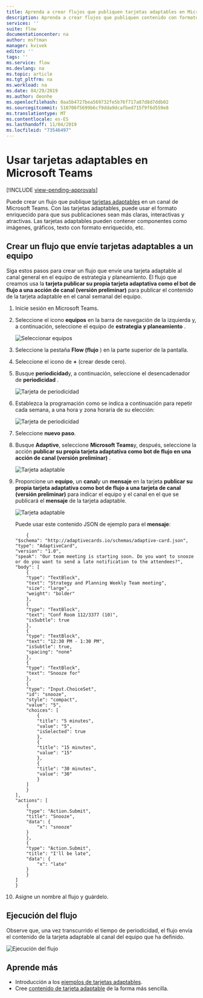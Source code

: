 ```yaml
---
title: Aprenda a crear flujos que publiquen tarjetas adaptables en Microsoft Teams | Microsoft Docs
description: Aprenda a crear flujos que publiquen contenido con formato enriquecido con tarjetas adaptables en Microsoft Teams.
services: ''
suite: flow
documentationcenter: na
author: msftman
manager: kvivek
editor: ''
tags: ''
ms.service: flow
ms.devlang: na
ms.topic: article
ms.tgt_pltfrm: na
ms.workload: na
ms.date: 04/29/2019
ms.author: deonhe
ms.openlocfilehash: 0aa5b4727bea569732fe5b76f717a87d8d7ddb02
ms.sourcegitcommit: 510706f5699b6cf9dda9dcafbed715f9f6d559e8
ms.translationtype: MT
ms.contentlocale: es-ES
ms.lasthandoff: 11/04/2019
ms.locfileid: "73546497"
---
```

<!--from editor: I notice that adaptive cards is capitalized on the page opened by the link in the first paragraph. But the screenshots in this file don't show it being capitalized. So I'm unsure if it should change.-->


# <a name="use-adaptive-cards-in-microsoft-teams"></a>Usar tarjetas adaptables en Microsoft Teams
[!INCLUDE [view-pending-approvals](includes/cc-rebrand.md)]

Puede crear un flujo que publique [tarjetas adaptables](https://adaptivecards.io) en un canal de Microsoft Teams. Con las tarjetas adaptables, puede usar el formato enriquecido para que sus publicaciones sean más claras, interactivas y atractivas. Las tarjetas adaptables pueden contener componentes como imágenes, gráficos, texto con formato enriquecido, etc.

## <a name="create-a-flow-that-posts-adaptive-cards-to-a-team"></a>Crear un flujo que envíe tarjetas adaptables a un equipo

Siga estos pasos para crear un flujo que envíe una tarjeta adaptable al canal general en el equipo de estrategia y planeamiento. El flujo que creamos usa la **tarjeta publicar su propia tarjeta adaptativa como el bot de flujo a una acción de canal (versión preliminar)** para publicar el contenido de la tarjeta adaptable en el canal semanal del equipo.

1. Inicie sesión en Microsoft Teams.
1. Seleccione el icono **equipos** en la barra de navegación de la izquierda y, a continuación, seleccione el equipo de **estrategia y planeamiento** .

    ![Seleccionar equipos](media/create-adaptive-cards-teams/select-teams-team.png)

1. Seleccione la pestaña **Flow (flujo** ) en la parte superior de la pantalla.
1. Seleccione el icono de **+** (crear desde cero).
1. Busque **periodicidad**y, a continuación, seleccione el desencadenador de **periodicidad** .

    ![Tarjeta de periodicidad](media/create-adaptive-cards-teams/select-recurrence.png)

1. Establezca la programación como se indica a continuación para repetir cada semana, a una hora y zona horaria de su elección:
    
    ![Tarjeta de periodicidad](media/create-adaptive-cards-teams/recurrence-card.png)
    
1. Seleccione **nuevo paso**.
1. Busque **Adaptive**, seleccione **Microsoft Teams**y, después, seleccione la acción **publicar su propia tarjeta adaptativa como bot de flujo en una acción de canal (versión preliminar)** .

   ![Tarjeta adaptable](media/create-adaptive-cards-teams/select-adaptive-post-message-action.png)

1. Proporcione un **equipo**, un **canal**y un **mensaje** en la tarjeta **publicar su propia tarjeta adaptativa como bot de flujo a una tarjeta de canal (versión preliminar)** para indicar el equipo y el canal en el que se publicará el **mensaje** de la tarjeta adaptable.

   ![Tarjeta adaptable](media/create-adaptive-cards-teams/adaptive-card-message.png)

   Puede usar este contenido JSON de ejemplo para el **mensaje**:

    ````
        {
    "$schema": "http://adaptivecards.io/schemas/adaptive-card.json",
    "type": "AdaptiveCard",
    "version": "1.0",
    "speak": "Our team meeting is starting soon. Do you want to snooze  or do you want to send a late notification to the attendees?",
    "body": [
        {
        "type": "TextBlock",
        "text": "Strategy and Planning Weekly Team meeting",
        "size": "large",
        "weight": "bolder"
        },
        {
        "type": "TextBlock",
        "text": "Conf Room 112/3377 (10)",
        "isSubtle": true
        },
        {
        "type": "TextBlock",
        "text": "12:30 PM - 1:30 PM",
        "isSubtle": true,
        "spacing": "none"
        },
        {
        "type": "TextBlock",
        "text": "Snooze for"
        },
        {
        "type": "Input.ChoiceSet",
        "id": "snooze",
        "style": "compact",
        "value": "5",
        "choices": [
            {
            "title": "5 minutes",
            "value": "5",
            "isSelected": true
            },
            {
            "title": "15 minutes",
            "value": "15"
            },
            {
            "title": "30 minutes",
            "value": "30"
            }
        ]
        }
    ],
    "actions": [
        {
        "type": "Action.Submit",
        "title": "Snooze",
        "data": {
            "x": "snooze"
        }
        },
        {
        "type": "Action.Submit",
        "title": "I'll be late",
        "data": {
            "x": "late"
        }
        }
    ]
    }
    ````


1. Asigne un nombre al flujo y guárdelo.


## <a name="run-the-flow"></a>Ejecución del flujo

Observe que, una vez transcurrido el tiempo de periodicidad, el flujo envía el contenido de la tarjeta adaptable al canal del equipo que ha definido.

![Ejecución del flujo](media/create-adaptive-cards-teams/flow-run-result.png)

## <a name="learn-more"></a>Aprende más

- Introducción a los [ejemplos de tarjetas adaptables](https://adaptivecards.io/samples/).
- Cree [contenido de tarjeta adaptable](https://adaptivecards.io) de la forma más sencilla.



